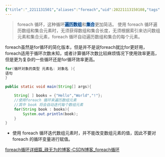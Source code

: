 ```yaml
---
{"title":"_2211131501","aliases":"foreach","uid":20221113150108,"tags":"inbox","created":"2022-11-13 15:01:08","from":null,"obsidianUIMode":null,"dg-publish":true,"permalink":"/110-new/2211131501/","dgPassFrontmatter":true}
---
```


> foreach 循环，这种循环<mark style="color:#023F80;background-color: #CBE5FF;border-radius: 3px;font-weight: bold;">遍历数组</mark>和<mark style="color:#023F80;background-color: #CBE5FF;border-radius: 3px;font-weight: bold;">集合</mark>更加简洁。
> 使用 foreach 循环遍历数组和集合元素时，无须获得数组和集合长度，无须根据索引来访问数组元素和集合元素，foreach 循环自动遍历数组和集合的每个元素。


foreach虽然是for循环的简化版本，但是并不是说foreach就比for更好用，foreach适用于循环次数未知，或者计算循环次数比较麻烦情况下使用效率更高，但是更为复杂的一些循环还是for循环效率更高。

```java
for(循环对象的类型 元素名: 对象名 ){
语句
}
```

```java
public static void main(String[] args){

	String[ ] books = {"Hello","World","!"};
	//使用foreach 循环来遍历数组元素
	//其中 book 将会自动迭代每个数组元素
	for(String book : books){
		System.out.println(book);
	}
}
```


- 使用 foreach 循环迭代数组元素时，并不能改变数组元素的值，因此不要对 foreach 的循环变量进行赋值。

[foreach循环详细篇_碌无为的博客-CSDN博客_foreach循环](https://blog.csdn.net/sx_while/article/details/89299397)
